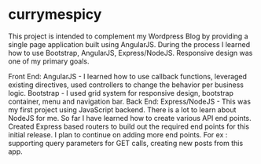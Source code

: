 # currymespicy
This project is intended to complement my Wordpress Blog by providing a single page application built using AngularJS.
During the process I learned how to use Bootstrap, AngularJS, Express/NodeJS.
Responsive design was one of my primary goals. 

Front End: 
    AngularJS - I learned how to use callback functions, leveraged existing directives, used controllers to change the behavior per business logic.
    Bootstrap - I used grid system for responsive design, bootstrap container, menu and navigation bar.
Back End:
    Express/NodeJS - This was my first project using JavaScript backend. There is a lot to learn about NodeJS for me. So far I have learned how to create various API end points.
    Created Express based routers to build out the required end points for this initial release.
    I plan to continue on adding more end points. 
    For ex : supporting query parameters for GET calls, creating new posts from this app.
    
    

